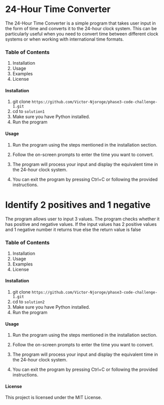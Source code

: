 # 24-Hour Time Converter


The 24-Hour Time Converter is a simple program that takes user input in the form of time and converts it to the 24-hour clock system. This can be particularly useful when you need to convert time between different clock systems or when working with international time formats.


### Table of Contents
1. Installation
2. Usage
3. Examples
4. License

#### Installation
1. git clone `https://github.com/Victor-Njoroge/phase3-code-challenge-1.git`
2. cd to `solution1`
3. Make sure you have Python installed.
4. Run the program

#### Usage
1. Run the program using the steps mentioned in the installation section.

2. Follow the on-screen prompts to enter the time you want to convert.

3. The program will process your input and display the equivalent time in the 24-hour clock system.

4. You can exit the program by pressing Ctrl+C or following the provided instructions.

# Identify 2 positives and 1 negative


The program allows user to input 3 values. The program checks whether it has positive and negative values. If the input values has 2 positive values and 1 negative number it returns true else the return value is false

### Table of Contents
1. Installation
2. Usage
3. Examples
4. License

#### Installation
1. git clone `https://github.com/Victor-Njoroge/phase3-code-challenge-1.git`
2. cd to `solution2`
3. Make sure you have Python installed.
4. Run the program

#### Usage
1. Run the program using the steps mentioned in the installation section.

2. Follow the on-screen prompts to enter the time you want to convert.

3. The program will process your input and display the equivalent time in the 24-hour clock system.

4. You can exit the program by pressing Ctrl+C or following the provided instructions.




#### License
This project is licensed under the MIT License.
